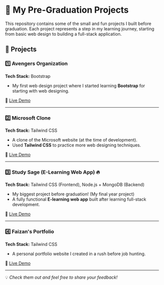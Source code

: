 # 🚀 My Pre-Graduation Projects 

This repository contains some of the small and fun projects I built before graduation. Each project represents a step in my learning journey, starting from basic web design to building a full-stack application.  

## 📌 Projects  

### 1️⃣ Avengers Organization  
**Tech Stack:** Bootstrap  
- My first web design project where I started learning **Bootstrap** for starting with web designing.  

🔗 [Live Demo](https://avengers-organisation.onrender.com)  

---  

### 2️⃣ Microsoft Clone  
**Tech Stack:** Tailwind CSS  
- A clone of the Microsoft website (at the time of development).  
- Used **Tailwind CSS** to practice more web designing techniques.  

🔗 [Live Demo](https://microsoft-clone-ezks.onrender.com)  

---  

### 3️⃣ Study Sage (E-Learning Web App) 🔥  
**Tech Stack:** Tailwind CSS (Frontend), Node.js + MongoDB (Backend)  
- My biggest project before graduation! (My final year project)  
- A fully functional **E-learning web app** built after learning full-stack development.  

🔗 [Live Demo](https://study-sage.onrender.com)  

---  

### 4️⃣ Faizan's Portfolio  
**Tech Stack:** Tailwind CSS  
- A personal portfolio website I created in a rush before job hunting.  

🔗 [Live Demo](https://faizans-portfolio-v3iq.onrender.com)  

---  

💡 *Check them out and feel free to share your feedback!*  
